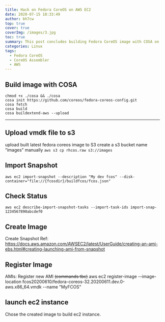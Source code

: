 ```yaml
---
title: Hack on Fedora CoreOS on AWS EC2
date: 2020-07-15 18:33:49
author: bh7cw
top: true
cover: true
coverImg: /images/3.jpg
toc: true
summary: This post concludes building Fedora CoreOS image with COSA on AWS EC2.
categories: Linux
tags:
  - Fedora CoreOS
  - CoreOS Assembler
  - AWS
---
```

## Build image with COSA
```
chmod +x ./cosa && ./cosa
cosa init https://github.com/coreos/fedora-coreos-config.git
cosa fetch
cosa build
cosa buildextend-aws --upload
```
-------------------------------------------
## Upload vmdk file to s3
upload built latest fedora coreos image to S3
create a s3 bucket name “images” manually
`aws s3 cp rhcos.raw s3://images`
## Import Snapshot
`aws ec2 import-snapshot --description "My dev fcos" --disk-container="file://{fcosdir}/buildfcos/fcos.json"`
## Check Status
`aws ec2 describe-import-snapshot-tasks --import-task-ids import-snap-1234567890abcdef0`
## Create Image
Create Snapshot
Ref:
https://docs.aws.amazon.com/AWSEC2/latest/UserGuide/creating-an-ami-ebs.html#creating-launching-ami-from-snapshot

## Register Image
AMIs: Register new AMI
~~(commands tbc)~~
aws ec2 register-image --image-location fcos20200610/fedora-coreos-32.20200611.dev.0-aws.x86_64.vmdk --name "MyFCOS"

## launch ec2 instance
Chose the created image to build ec2 instance.
